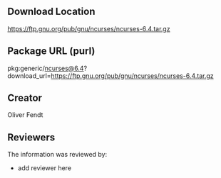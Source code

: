 ## Download Location

https://ftp.gnu.org/pub/gnu/ncurses/ncurses-6.4.tar.gz

## Package URL (purl)

pkg:generic/ncurses@6.4?download_url=https://ftp.gnu.org/pub/gnu/ncurses/ncurses-6.4.tar.gz

## Creator

Oliver Fendt

## Reviewers

The information was reviewed by:

* add reviewer here
